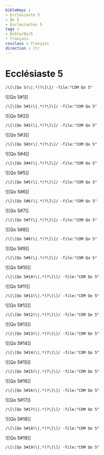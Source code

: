 ```yaml
---
bibleKeys : 
- Ecclésiaste 5
- Qo 5
- Ecclesiastes 5
tags : 
- Bible/Qo/5
- français
cssclass : français
direction : ltr
---
```


# Ecclésiaste 5

```query
/\[\[Qo 5(\|.*)?\]\]/ -file:"COM Qo 5"
```



![[Qo 5#1]]

```query
/\[\[Qo 5#1(\|.*)?\]\]/ -file:"COM Qo 5"
```

![[Qo 5#2]]

```query
/\[\[Qo 5#2(\|.*)?\]\]/ -file:"COM Qo 5"
```

![[Qo 5#3]]

```query
/\[\[Qo 5#3(\|.*)?\]\]/ -file:"COM Qo 5"
```

![[Qo 5#4]]

```query
/\[\[Qo 5#4(\|.*)?\]\]/ -file:"COM Qo 5"
```

![[Qo 5#5]]

```query
/\[\[Qo 5#5(\|.*)?\]\]/ -file:"COM Qo 5"
```

![[Qo 5#6]]

```query
/\[\[Qo 5#6(\|.*)?\]\]/ -file:"COM Qo 5"
```

![[Qo 5#7]]

```query
/\[\[Qo 5#7(\|.*)?\]\]/ -file:"COM Qo 5"
```

![[Qo 5#8]]

```query
/\[\[Qo 5#8(\|.*)?\]\]/ -file:"COM Qo 5"
```

![[Qo 5#9]]

```query
/\[\[Qo 5#9(\|.*)?\]\]/ -file:"COM Qo 5"
```

![[Qo 5#10]]

```query
/\[\[Qo 5#10(\|.*)?\]\]/ -file:"COM Qo 5"
```

![[Qo 5#11]]

```query
/\[\[Qo 5#11(\|.*)?\]\]/ -file:"COM Qo 5"
```

![[Qo 5#12]]

```query
/\[\[Qo 5#12(\|.*)?\]\]/ -file:"COM Qo 5"
```

![[Qo 5#13]]

```query
/\[\[Qo 5#13(\|.*)?\]\]/ -file:"COM Qo 5"
```

![[Qo 5#14]]

```query
/\[\[Qo 5#14(\|.*)?\]\]/ -file:"COM Qo 5"
```

![[Qo 5#15]]

```query
/\[\[Qo 5#15(\|.*)?\]\]/ -file:"COM Qo 5"
```

![[Qo 5#16]]

```query
/\[\[Qo 5#16(\|.*)?\]\]/ -file:"COM Qo 5"
```

![[Qo 5#17]]

```query
/\[\[Qo 5#17(\|.*)?\]\]/ -file:"COM Qo 5"
```

![[Qo 5#18]]

```query
/\[\[Qo 5#18(\|.*)?\]\]/ -file:"COM Qo 5"
```

![[Qo 5#19]]

```query
/\[\[Qo 5#19(\|.*)?\]\]/ -file:"COM Qo 5"
```

